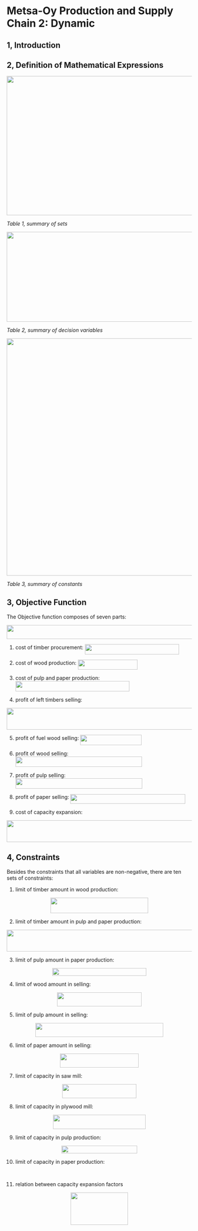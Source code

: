 
# Metsa-Oy Production and Supply Chain 2: Dynamic

## 1, Introduction

## 2, Definition of Mathematical Expressions

<p align="center"><img src="/examples/quadradic/tex/563cda82815e6e35d5d6d9c125bc476d.svg?invert_in_darkmode&sanitize=true" align=middle width=679.5676040999999pt height=377.24512319999997pt/></p>

_Table 1, summary of sets_

<p align="center"><img src="/examples/quadradic/tex/e32faef5aff14bb0102b79579fd6124a.svg?invert_in_darkmode&sanitize=true" align=middle width=683.4446982pt height=243.95743514999998pt/></p>

_Table 2, summary of decision variables_

<p align="center"><img src="/examples/quadradic/tex/bdc20e05cf23e0c3c86832ddaccf5073.svg?invert_in_darkmode&sanitize=true" align=middle width=759.1170212999999pt height=644.4105261pt/></p>

_Table 3, summary of constants_

## 3, Objective Function

The Objective function composes of seven parts:

<p align="center"><img src="/examples/quadradic/tex/1ac1da39bc183d4319251012fea9fc08.svg?invert_in_darkmode&sanitize=true" align=middle width=590.4896695499999pt height=37.775108249999995pt/></p>

1. cost of timber procurement: <img src="/examples/quadradic/tex/9ef2df73999b9e34cebc98b451a23586.svg?invert_in_darkmode&sanitize=true" align=middle width=256.1740203pt height=27.91243950000002pt/>

2. cost of wood production: <img src="/examples/quadradic/tex/a0f688b49aee6538fa36879fc524c813.svg?invert_in_darkmode&sanitize=true" align=middle width=162.26319779999997pt height=27.91243950000002pt/>

3. cost of pulp and paper production: <img src="/examples/quadradic/tex/a530cd9609956ba8e65a443c56475442.svg?invert_in_darkmode&sanitize=true" align=middle width=310.38598469999994pt height=27.6567522pt/>

4. profit of left timbers selling:

<p align="center"><img src="/examples/quadradic/tex/29e061fbccb1cdb13491df5948921c0e.svg?invert_in_darkmode&sanitize=true" align=middle width=721.82700315pt height=59.1786591pt/></p>

5. profit of fuel wood selling: <img src="/examples/quadradic/tex/f624dba7a12f224efaaec04a32aad3fa.svg?invert_in_darkmode&sanitize=true" align=middle width=166.68490904999996pt height=27.91243950000002pt/>

6. profit of wood selling: <img src="/examples/quadradic/tex/bac683088af69c7a82230ce2bc1cc973.svg?invert_in_darkmode&sanitize=true" align=middle width=344.13512099999997pt height=27.91243950000002pt/>

7. profit of pulp selling: <img src="/examples/quadradic/tex/892c99cf36ff7ab16e0b1b42ca083cd4.svg?invert_in_darkmode&sanitize=true" align=middle width=345.60974744999993pt height=27.91243950000002pt/>

8. profit of paper selling: <img src="/examples/quadradic/tex/09f907260064a3aaa9d37b06f0ed6133.svg?invert_in_darkmode&sanitize=true" align=middle width=312.3548339999999pt height=25.70766330000001pt/>

9. cost of capacity expansion:

<p align="center"><img src="/examples/quadradic/tex/78e55a113a4226335119bad2aa000c1f.svg?invert_in_darkmode&sanitize=true" align=middle width=862.1789005499999pt height=59.1786591pt/></p>

## 4, Constraints

Besides the constraints that all variables are non-negative, there are ten sets of constraints:

1. limit of timber amount in wood production:

<p align="center"><img src="/examples/quadradic/tex/84d301a60a213be364e66b5ed77689c1.svg?invert_in_darkmode&sanitize=true" align=middle width=266.16246689999997pt height=41.9486826pt/></p>

2. limit of timber amount in pulp and paper production:

<p align="center"><img src="/examples/quadradic/tex/032abd4d20e696a69e2b4706ce7a9d9b.svg?invert_in_darkmode&sanitize=true" align=middle width=506.44621829999994pt height=59.1786591pt/></p>

3. limit of pulp amount in paper production:

<p align="center"><img src="/examples/quadradic/tex/bf2ad5901b00c22350eff8fe62496778.svg?invert_in_darkmode&sanitize=true" align=middle width=256.4499696pt height=21.469790099999997pt/></p>

4. limit of wood amount in selling:

<p align="center"><img src="/examples/quadradic/tex/ba92ba5ca127dfd696d7378a84b2773c.svg?invert_in_darkmode&sanitize=true" align=middle width=229.83205575pt height=37.90293045pt/></p>

5. limit of pulp amount in selling:

<p align="center"><img src="/examples/quadradic/tex/bfad9e837928c6b95cee808a7e0c7644.svg?invert_in_darkmode&sanitize=true" align=middle width=347.85936075pt height=37.90293045pt/></p>

6. limit of paper amount in selling:

<p align="center"><img src="/examples/quadradic/tex/13a029c6d928d57f76e9447e7de78312.svg?invert_in_darkmode&sanitize=true" align=middle width=213.94654379999997pt height=37.90293045pt/></p>

7. limit of capacity in saw mill:

<p align="center"><img src="/examples/quadradic/tex/161b50a8d5880c70e720faea41a2e242.svg?invert_in_darkmode&sanitize=true" align=middle width=201.34612575pt height=37.775108249999995pt/></p>

8. limit of capacity in plywood mill:

<p align="center"><img src="/examples/quadradic/tex/1a4d177cdf3eef267931af94fbf2ff37.svg?invert_in_darkmode&sanitize=true" align=middle width=251.7210234pt height=38.90747685pt/></p>

9. limit of capacity in pulp production:

<p align="center"><img src="/examples/quadradic/tex/82647487eda6cf4aa1cb82ea61248bbc.svg?invert_in_darkmode&sanitize=true" align=middle width=206.1748491pt height=20.95157625pt/></p>

10. limit of capacity in paper production:

<p align="center"><img src="/examples/quadradic/tex/a87f0eeebd6e3b5251b085afe08f65fd.svg?invert_in_darkmode&sanitize=true" align=middle width=184.25809544999998pt height=15.805440749999999pt/></p>

11. relation between capacity expansion factors

<p align="center"><img src="/examples/quadradic/tex/093c5077d93657dcfaddcfd524d62a28.svg?invert_in_darkmode&sanitize=true" align=middle width=155.37469695pt height=88.58448225pt/></p>
